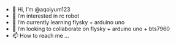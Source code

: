 - 👋 Hi, I’m @aqoiyum123
- 👀 I’m interested in rc robot
- 🌱 I’m currently learning flysky + arduino uno 
- 💞️ I’m looking to collaborate on flysky + arduino uno + bts7960 
- 📫 How to reach me ...

<!---
aqoiyum123/aqoiyum123 is a ✨ special ✨ repository because its `README.md` (this file) appears on your GitHub profile.
You can click the Preview link to take a look at your changes.
--->
